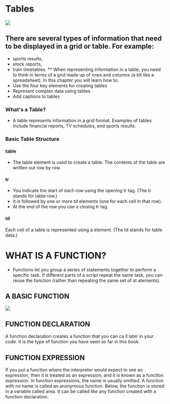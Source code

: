 # Tables 

  ![](https://alvinalexander.com/sites/default/files/2018-05/javascript-console-output-logging-debugging.jpg)
  

## There are several types of information that need to be displayed in a grid or table. For example:
- sports results, 
- stock reports,
-  train timetables.
** When representing information in a table, you need to think in terms of a grid made up of rows and columns (a bit like a spreadsheet). In this chapter you will learn how to:
- Use the four key elements for creating tables
- Represent complex data using tables
-  Add captions to tables

### What's a Table?
- A table represents information in a grid format. Examples of tables include financial reports, TV schedules, and sports results.

### Basic Table Structure
#### table
- The table element is used to create a table. The contents of the table are written out row by row.
  
 #### tr
- You indicate the start of each row using the opening tr tag. (The tr stands for table row.)
- It is followed by one or more td elements (one for each cell in that row).
- At the end of the row you use a closing tr tag.
  
  
  
 #### td
Each cell of a table is represented using a <td> element. (The td stands for table data.)
  
  
 # WHAT IS A FUNCTION?
  - Functions let you group a series of statements together to perform a specific task. If different parts of a script repeat the same task, you can reuse the function (rather than repeating the same set of st atements).
  
  ## A BASIC FUNCTION
  ![](https://th.bing.com/th/id/R.fe5b61d7084e2a7cbc0c412117db9c6e?rik=zwEBBsw2Cisykg&pid=ImgRaw) 
  
##   FUNCTION DECLARATION
A function declaration creates a function that you can ca ll later in your code. It is the type of function you have seen so far in this book.
  ## FUNCTION EXPRESSION
  If you put a function where the interpreter would expect to see an expression, then it is treated as an expression, and it is known as a function expression.
In function expressions, the name is usually omitted. A function with no name is called an anonymous function. Below, the function is stored in a variable
called area. It can be called like any function created with a function declaration.

  
